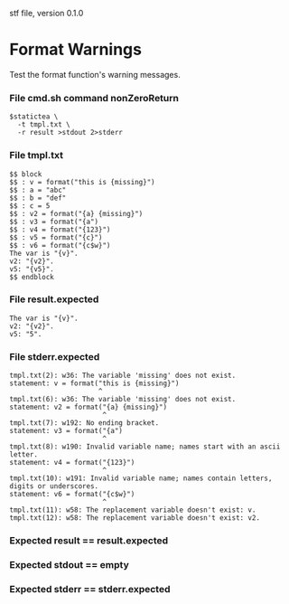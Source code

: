 stf file, version 0.1.0

# Format Warnings

Test the format function's warning messages.

### File cmd.sh command nonZeroReturn

~~~
$statictea \
  -t tmpl.txt \
  -r result >stdout 2>stderr
~~~

### File tmpl.txt

~~~
$$ block
$$ : v = format("this is {missing}")
$$ : a = "abc"
$$ : b = "def"
$$ : c = 5
$$ : v2 = format("{a} {missing}")
$$ : v3 = format("{a")
$$ : v4 = format("{123}")
$$ : v5 = format("{c}")
$$ : v6 = format("{c$w}")
The var is "{v}".
v2: "{v2}".
v5: "{v5}".
$$ endblock
~~~

### File result.expected

~~~
The var is "{v}".
v2: "{v2}".
v5: "5".
~~~

### File stderr.expected

~~~
tmpl.txt(2): w36: The variable 'missing' does not exist.
statement: v = format("this is {missing}")
                      ^
tmpl.txt(6): w36: The variable 'missing' does not exist.
statement: v2 = format("{a} {missing}")
                       ^
tmpl.txt(7): w192: No ending bracket.
statement: v3 = format("{a")
                       ^
tmpl.txt(8): w190: Invalid variable name; names start with an ascii letter.
statement: v4 = format("{123}")
                       ^
tmpl.txt(10): w191: Invalid variable name; names contain letters, digits or underscores.
statement: v6 = format("{c$w}")
                       ^
tmpl.txt(11): w58: The replacement variable doesn't exist: v.
tmpl.txt(12): w58: The replacement variable doesn't exist: v2.
~~~

### Expected result == result.expected
### Expected stdout == empty
### Expected stderr == stderr.expected
